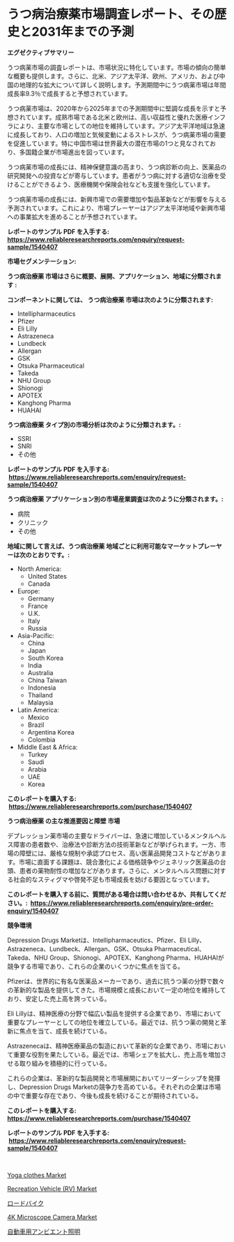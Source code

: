 <p><h1>うつ病治療薬市場調査レポート、その歴史と2031年までの予測</h1></p><p><strong>エグゼクティブサマリー</strong></p>
<p><p>うつ病薬市場の調査レポートは、市場状況に特化しています。市場の傾向の簡単な概要も提供します。さらに、北米、アジア太平洋、欧州、アメリカ、および中国の地理的な拡大について詳しく説明します。予測期間中にうつ病薬市場は年間成長率9.3％で成長すると予想されています。</p><p>うつ病薬市場は、2020年から2025年までの予測期間中に堅調な成長を示すと予想されています。成熟市場である北米と欧州は、高い収益性と優れた医療インフラにより、主要な市場としての地位を維持しています。アジア太平洋地域は急速に成長しており、人口の増加と気候変動によるストレスが、うつ病薬市場の需要を促進しています。特に中国市場は世界最大の潜在市場の1つと見なされており、多国籍企業が市場進出を図っています。</p><p>うつ病薬市場の成長には、精神保健意識の高まり、うつ病診断の向上、医薬品の研究開発への投資などが寄与しています。患者がうつ病に対する適切な治療を受けることができるよう、医療機関や保険会社なども支援を強化しています。</p><p>うつ病薬市場の成長には、新興市場での需要増加や製品革新などが影響を与える予測されています。これにより、市場プレーヤーはアジア太平洋地域や新興市場への事業拡大を進めることが予想されています。</p></p>
<p><strong>レポートのサンプル PDF を入手する: <a href="https://www.reliableresearchreports.com/enquiry/request-sample/1540407">https://www.reliableresearchreports.com/enquiry/request-sample/1540407</a></strong></p>
<p><strong>市場セグメンテーション:</strong></p>
<p><strong> うつ病治療薬 市場はさらに概要、展開、アプリケーション、地域に分類されます :</strong></p>
<p><strong>コンポーネントに関しては、 うつ病治療薬 市場は次のように分類されます: &nbsp;</strong></p>
<p><ul><li>Intellipharmaceutics</li><li>Pfizer</li><li>Eli Lilly</li><li>Astrazeneca</li><li>Lundbeck</li><li>Allergan</li><li>GSK</li><li>Otsuka Pharmaceutical</li><li>Takeda</li><li>NHU Group</li><li>Shionogi</li><li>APOTEX</li><li>Kanghong Pharma</li><li>HUAHAI</li></ul></p>
<p><strong> うつ病治療薬 タイプ別の市場分析は次のように分類されます。:</strong></p>
<p><ul><li>SSRI</li><li>SNRI</li><li>その他</li></ul></p>
<p><strong>レポートのサンプル PDF を入手する: &nbsp;<a href="https://www.reliableresearchreports.com/enquiry/request-sample/1540407">https://www.reliableresearchreports.com/enquiry/request-sample/1540407</a></strong></p>
<p><strong> うつ病治療薬 アプリケーション別の市場産業調査は次のように分類されます。:</strong></p>
<p><ul><li>病院</li><li>クリニック</li><li>その他</li></ul></p>
<p><strong>地域に関して言えば、うつ病治療薬 地域ごとに利用可能なマーケットプレーヤーは次のとおりです。:</strong></p>
<p><ul>
    <li>
        North America:
        <ul>
            <li>United States</li>
            <li>Canada</li>
        </ul>
    </li>
    <li>
        Europe:
        <ul>
            <li>Germany</li>
            <li>France</li>
            <li>U.K.</li>
            <li>Italy</li>
            <li>Russia</li>
        </ul>
    </li>
    <li>
        Asia-Pacific:
        <ul>
            <li>China</li>
            <li>Japan</li>
            <li>South Korea</li>
            <li>India</li>
            <li>Australia</li>
            <li>China Taiwan</li>
            <li>Indonesia</li>
            <li>Thailand</li>
            <li>Malaysia</li>
        </ul>
    </li>
    <li>
        Latin America:
        <ul>
            <li>Mexico</li>
            <li>Brazil</li>
            <li>Argentina Korea</li>
            <li>Colombia</li>
        </ul>
    </li>
    <li>
        Middle East & Africa:
        <ul>
            <li>Turkey</li>
            <li>Saudi</li>
            <li>Arabia</li>
            <li>UAE</li>
            <li>Korea</li>
        </ul>
    </li>
    </ul></p>
<p><strong>このレポートを購入する: &nbsp;<a href="https://www.reliableresearchreports.com/purchase/1540407">https://www.reliableresearchreports.com/purchase/1540407</a></strong></p>
<p><strong>うつ病治療薬 の主な推進要因と障壁 市場</strong></p>
<p><p>デプレッション薬市場の主要なドライバーは、急速に増加しているメンタルヘルス障害の患者数や、治療法や診断方法の技術革新などが挙げられます。一方、市場の障壁には、厳格な規制や承認プロセス、高い医薬品開発コストなどがあります。市場に直面する課題は、競合激化による価格競争やジェネリック医薬品の台頭、患者の薬物耐性の増加などがあります。さらに、メンタルヘルス問題に対する社会的なスティグマや啓発不足も市場成長を妨げる要因となっています。</p></p>
<p><strong>このレポートを購入する前に、質問がある場合は問い合わせるか、共有してください。:&nbsp; <a href="https://www.reliableresearchreports.com/enquiry/pre-order-enquiry/1540407">https://www.reliableresearchreports.com/enquiry/pre-order-enquiry/1540407</a></strong></p>
<p><strong>競争環境</strong></p>
<p><p>Depression Drugs Marketは、Intellipharmaceutics、Pfizer、Eli Lilly、Astrazeneca、Lundbeck、Allergan、GSK、Otsuka Pharmaceutical、Takeda、NHU Group、Shionogi、APOTEX、Kanghong Pharma、HUAHAIが競争する市場であり、これらの企業のいくつかに焦点を当てる。</p><p>Pfizerは、世界的に有名な医薬品メーカーであり、過去に抗うつ薬の分野で数々の革新的な製品を提供してきた。市場規模と成長において一定の地位を維持しており、安定した売上高を誇っている。</p><p>Eli Lillyは、精神医療の分野で幅広い製品を提供する企業であり、市場において重要なプレーヤーとしての地位を確立している。最近では、抗うつ薬の開発と革新に焦点を当て、成長を続けている。</p><p>Astrazenecaは、精神医療薬品の製造において革新的な企業であり、市場において重要な役割を果たしている。最近では、市場シェアを拡大し、売上高を増加させる取り組みを積極的に行っている。</p><p>これらの企業は、革新的な製品開発と市場展開においてリーダーシップを発揮し、Depression Drugs Marketの競争力を高めている。それぞれの企業は市場の中で重要な存在であり、今後も成長を続けることが期待されている。</p></p>
<p><strong>このレポートを購入する: &nbsp; <a href="https://www.reliableresearchreports.com/purchase/1540407">https://www.reliableresearchreports.com/purchase/1540407</a></strong></p>
<p><strong>レポートのサンプル PDF を入手する: &nbsp;<a href="https://www.reliableresearchreports.com/enquiry/request-sample/1540407">https://www.reliableresearchreports.com/enquiry/request-sample/1540407</a></strong><strong></strong></p>
<p>&nbsp;</p>
<p><p><a href="https://sudsy-motorcycle-bbc.notion.site/Yoga-clothes-Market-Provides-Detailed-Segmentation-of-this-Market-based-on-Type-Application-and-Re-0a90b46fbed84b42803066a8ba2da54f">Yoga clothes Market</a></p><p><a href="https://github.com/RoccoManning/Market-Research-Report-List-3/blob/main/recreation-vehicle-rv-market.md">Recreation Vehicle (RV) Market</a></p><p><a href="https://medium.com/@andrewones2023/%E3%83%AD%E3%83%BC%E3%83%89%E3%83%90%E3%82%A4%E3%82%AF%E5%B8%82%E5%A0%B4%E5%B1%95%E6%9C%9B-%E6%A5%AD%E7%95%8C%E6%A6%82%E8%A6%81%E3%81%A8%E4%BA%88%E6%B8%AC-2024%E5%B9%B4%E3%81%8B%E3%82%892031%E5%B9%B4%E3%81%BE%E3%81%A7-10b9d6305cf9">ロードバイク</a></p><p><a href="https://meowing-canidae-761.notion.site/4K-Microscope-Camera-Market-Analysis-Examines-its-Scope-on-Growth-Opportunities-and-Forecasted-Tren-6a727acf6a804f3e9d0db6a893573285">4K Microscope Camera Market</a></p><p><a href="https://github.com/oqxogxyvqe90775/Market-Research-Report-List-1/blob/main/9341106188642.md">自動車用アンビエント照明</a></p></p>